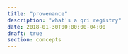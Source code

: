 ```yaml
---
title: "provenance"
description: "what's a qri registry"
date: 2018-01-30T00:00:00-04:00
draft: true
section: concepts
---
```

